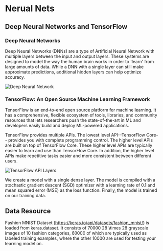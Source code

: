 # Nerual Nets
## Deep Neural Networks and TensorFlow

### Deep Neural Networks

Deep Neural Networks (DNNs) are a type of Artificial Neural Network with multiple layers between the input and output layers. These systems are designed to model the way the human brain works in order to 'learn' from large amounts of data. While a DNN with a single layer can still make approximate predictions, additional hidden layers can help optimize accuracy.

![Deep Neural Network](https://www.researchgate.net/profile/Tharindu-Rukshan-Bandaragoda/publication/323164864/figure/fig1/AS:601657315921930@1520356245769/An-example-of-a-deep-neural-network-with-two-hidden-layers-Each-circle-represents-a.png)

### TensorFlow: An Open Source Machine Learning Framework

TensorFlow is an end-to-end open source platform for machine learning. It has a comprehensive, flexible ecosystem of tools, libraries, and community resources that lets researchers push the state-of-the-art in ML and developers easily build and deploy ML-powered applications.


TensorFlow provides multiple APIs. The lowest level API--TensorFlow Core-- provides you with complete programming control. The higher level APIs are built on top of TensorFlow Core. These higher level APIs are typically easier to learn and use than TensorFlow Core. In addition, the higher level APIs make repetitive tasks easier and more consistent between different users.

![TensorFlow API Layers](https://ekababisong.org/assets/seminar_IEEE/tensorflow_api.png)

 We create a model with a single dense layer. The model is compiled with a stochastic gradient descent (SGD) optimizer with a learning rate of 0.1 and mean squared error (MSE) as the loss function. Finally, the model is trained on our training data.


## Data Resource
Fashion MNIST Dataset (https://keras.io/api/datasets/fashion_mnist/) is loaded from keras.dataset. It consists of 70000 28 \times 28 grayscale images of 10 fashion categories, 60000 of which are typically used as labeled training examples, where the other 10000 are used for testing your learning model on. 

